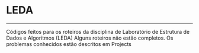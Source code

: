 # LEDA
-----------  
Códigos feitos para os roteiros da disciplina de Laboratório de Estrutura de Dados e Algoritmos (LEDA)
Alguns roteiros não estão completos. Os problemas conhecidos estão descritos em Projects
